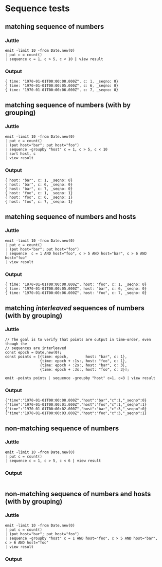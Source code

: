 # Sequence tests

## matching sequence of numbers
### Juttle
    emit -limit 10 -from Date.new(0)
    | put c = count()
    | sequence c = 1, c > 5, c < 10 | view result

### Output
    { time: "1970-01-01T00:00:00.000Z", c: 1, _seqno: 0}
    { time: "1970-01-01T00:00:05.000Z", c: 6, _seqno: 0}
    { time: "1970-01-01T00:00:06.000Z", c: 7, _seqno: 0}



## matching sequence of numbers (with by grouping)
### Juttle
    emit -limit 10 -from Date.new(0)
    | put c = count()
    | (put host="bar"; put host="foo")
    | sequence -groupby "host" c = 1, c > 5, c < 10
    | sort host, c
    | view result

### Output
    { host: "bar", c: 1, _seqno: 0}
    { host: "bar", c: 6, _seqno: 0}
    { host: "bar", c: 7, _seqno: 0}
    { host: "foo", c: 1, _seqno: 1}
    { host: "foo", c: 6, _seqno: 1}
    { host: "foo", c: 7, _seqno: 1}


## matching sequence of numbers and hosts
### Juttle
    emit -limit 10 -from Date.new(0)
    | put c = count()
    | (put host="bar"; put host="foo")
    | sequence  c = 1 AND host="foo", c > 5 AND host="bar", c > 6 AND host="foo"
    | view result

### Output
    { time: "1970-01-01T00:00:00.000Z", host: "foo", c: 1, _seqno: 0}
    { time: "1970-01-01T00:00:05.000Z", host: "bar", c: 6, _seqno: 0}
    { time: "1970-01-01T00:00:06.000Z", host: "foo", c: 7, _seqno: 0}


## matching _interleaved_ sequences of numbers (with by grouping)

### Juttle
    // The goal is to verify that points are output in time-order, even though the
    // sequences are interleaved
    const epoch = Date.new(0);
    const points = [{time: epoch,        host: "bar", c: 1},
                    {time: epoch + :1s:, host: "foo", c: 1},
                    {time: epoch + :2s:, host: "bar", c: 3},
                    {time: epoch + :3s:, host: "foo", c: 3}];

    emit -points points | sequence -groupby "host" c=1, c=3 | view result

### Output
    {"time":"1970-01-01T00:00:00.000Z","host":"bar","c":1,"_seqno":0}
    {"time":"1970-01-01T00:00:01.000Z","host":"foo","c":1,"_seqno":1}
    {"time":"1970-01-01T00:00:02.000Z","host":"bar","c":3,"_seqno":0}
    {"time":"1970-01-01T00:00:03.000Z","host":"foo","c":3,"_seqno":1}



## non-matching sequence of numbers
### Juttle
    emit -limit 10 -from Date.new(0)
    | put c = count()
    | sequence c = 1, c > 5, c < 6 | view result

### Output

```

```


## non-matching sequence of numbers and hosts (with by grouping)
### Juttle
    emit -limit 10 -from Date.new(0)
    | put c = count()
    | (put host="bar"; put host="foo")
    | sequence -groupby "host" c = 1 AND host="foo", c > 5 AND host="bar", c > 6 AND host="foo"
    | view result

### Output

```

```
